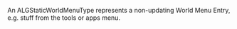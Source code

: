 An ALGStaticWorldMenuType represents a non-updating World Menu Entry, e.g. stuff from the tools or apps menu.
